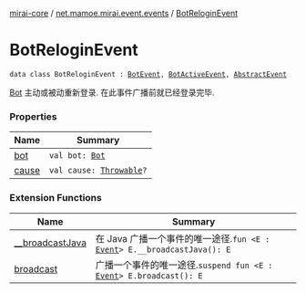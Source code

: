 [mirai-core](../../index.md) / [net.mamoe.mirai.event.events](../index.md) / [BotReloginEvent](./index.md)

# BotReloginEvent

`data class BotReloginEvent : `[`BotEvent`](../-bot-event/index.md)`, `[`BotActiveEvent`](../-bot-active-event.md)`, `[`AbstractEvent`](../../net.mamoe.mirai.event/-abstract-event/index.md)

[Bot](../../net.mamoe.mirai/-bot/index.md) 主动或被动重新登录. 在此事件广播前就已经登录完毕.

### Properties

| Name | Summary |
|---|---|
| [bot](bot.md) | `val bot: `[`Bot`](../../net.mamoe.mirai/-bot/index.md) |
| [cause](cause.md) | `val cause: `[`Throwable`](https://kotlinlang.org/api/latest/jvm/stdlib/kotlin/-throwable/index.html)`?` |

### Extension Functions

| Name | Summary |
|---|---|
| [__broadcastJava](../../net.mamoe.mirai.event/__broadcast-java.md) | 在 Java 广播一个事件的唯一途径.`fun <E : `[`Event`](../../net.mamoe.mirai.event/-event/index.md)`> E.__broadcastJava(): E` |
| [broadcast](../../net.mamoe.mirai.event/broadcast.md) | 广播一个事件的唯一途径.`suspend fun <E : `[`Event`](../../net.mamoe.mirai.event/-event/index.md)`> E.broadcast(): E` |
